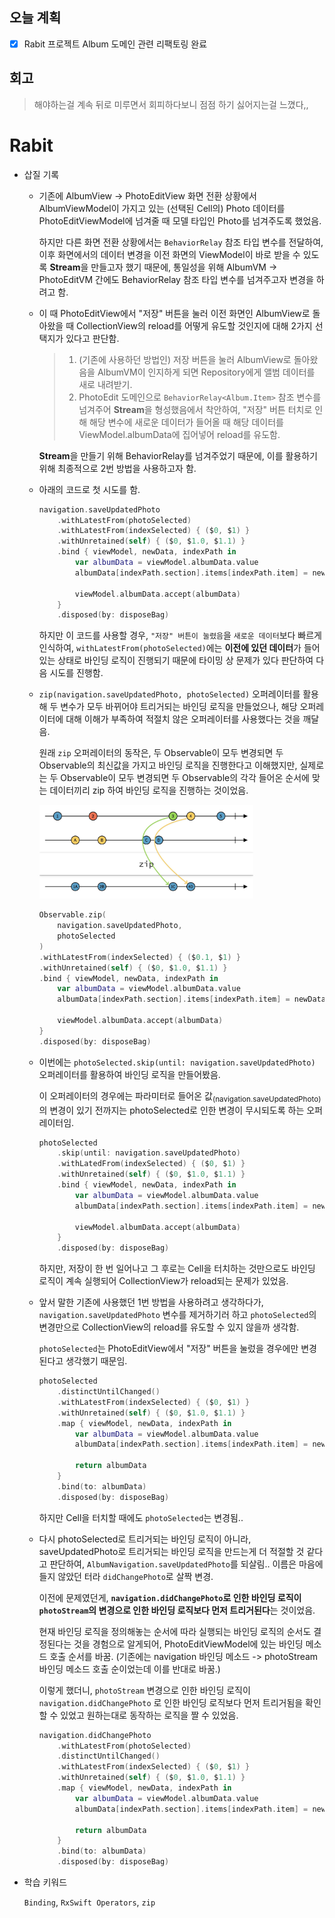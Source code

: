 ## 오늘 계획

- [x] Rabit 프로젝트 Album 도메인 관련 리팩토링 완료

## 회고

> 해야하는걸 계속 뒤로 미루면서 회피하다보니 점점 하기 싫어지는걸 느꼈다,,

# Rabit

- 삽질 기록

	- 기존에 AlbumView -> PhotoEditView 화면 전환 상황에서 AlbumViewModel이 가지고 있는 (선택된 Cell의) Photo 데이터를 PhotoEditViewModel에 넘겨줄 때 모델 타입인 Photo를 넘겨주도록 했었음.

		하지만 다른 화면 전환 상황에서는 `BehaviorRelay` 참조 타입 변수를 전달하여, 이후 화면에서의 데이터 변경을 이전 화면의 ViewModel이 바로 받을 수 있도록 **Stream**을 만들고자 했기 때문에, 통일성을 위해 AlbumVM -> PhotoEditVM 간에도 BehaviorRelay 참조 타입 변수를 넘겨주고자 변경을 하려고 함.

	- 이 때 PhotoEditView에서 "저장" 버튼을 눌러 이전 화면인 AlbumView로 돌아왔을 때 CollectionView의 reload를 어떻게 유도할 것인지에 대해 2가지 선택지가 있다고 판단함.

		> 1. (기존에 사용하던 방법인) 저장 버튼을 눌러 AlbumView로 돌아왔음을 AlbumVM이 인지하게 되면 Repository에게 앨범 데이터를 새로 내려받기.
		> 2. PhotoEdit 도메인으로 `BehaviorRelay<Album.Item>` 참조 변수를 넘겨주어 **Stream**을 형성했음에서 착안하여, "저장" 버튼 터치로 인해 해당 변수에 새로운 데이터가 들어올 때 해당 데이터를 ViewModel.albumData에 집어넣어 reload를 유도함.

		**Stream**을 만들기 위해 BehaviorRelay를 넘겨주었기 때문에, 이를 활용하기 위해 최종적으로 2번 방법을 사용하고자 함.

	- 아래의 코드로 첫 시도를 함.

		```swift
		navigation.saveUpdatedPhoto
			.withLatestFrom(photoSelected)
			.withLatestFrom(indexSelected) { ($0, $1) }
			.withUnretained(self) { ($0, $1.0, $1.1) }
			.bind { viewModel, newData, indexPath in
				var albumData = viewModel.albumData.value
				albumData[indexPath.section].items[indexPath.item] = newData
		
				viewModel.albumData.accept(albumData)
			}
			.disposed(by: disposeBag)
		```

		하지만 이 코드를 사용할 경우, `"저장" 버튼이 눌렸음`을 `새로운 데이터`보다 빠르게 인식하여, `withLatestFrom(photoSelected)`에는 **이전에 있던 데이터**가 들어있는 상태로 바인딩 로직이 진행되기 때문에 타이밍 상 문제가 있다 판단하여 다음 시도를 진행함.

	- `zip(navigation.saveUpdatedPhoto, photoSelected)` 오퍼레이터를 활용해 두 변수가 모두 바뀌어야 트리거되는 바인딩 로직을 만들었으나, 해당 오퍼레이터에 대해 이해가 부족하여 적절치 않은 오퍼레이터를 사용했다는 것을 깨달음.

		원래 `zip` 오퍼레이터의 동작은, 두 Observable이 모두 변경되면 두 Observable의 최신값을 가지고 바인딩 로직을 진행한다고 이해했지만, 실제로는 두 Observable이 모두 변경되면 두 Observable의 각각 들어온 순서에 맞는 데이터끼리 zip 하여 바인딩 로직을 진행하는 것이었음.

		<img src="https://raw.githubusercontent.com/Hansolkkim/Image-Upload/forUpload/img/202209282224952.jpg" alt="SS2022-09-28PM10.22.23" width="75%;" />

		```swift
		Observable.zip(
		    navigation.saveUpdatedPhoto,
		    photoSelected
		)
		.withLatestFrom(indexSelected) { ($0.1, $1) }
		.withUnretained(self) { ($0, $1.0, $1.1) }
		.bind { viewModel, newData, indexPath in
		    var albumData = viewModel.albumData.value
		    albumData[indexPath.section].items[indexPath.item] = newData
		
		    viewModel.albumData.accept(albumData)
		}
		.disposed(by: disposeBag)
		```

	- 이번에는 `photoSelected.skip(until: navigation.saveUpdatedPhoto)` 오퍼레이터를 활용하여 바인딩 로직을 만들어봤음. 

		이 오퍼레이터의 경우에는 파라미터로 들어온 값<sub>(navigation.saveUpdatedPhoto)</sub>의 변경이 있기 전까지는 photoSelected로 인한 변경이 무시되도록 하는 오퍼레이터임.

		```swift
		photoSelected
			.skip(until: navigation.saveUpdatedPhoto)
			.withLatedFrom(indexSelected) { ($0, $1) }
			.withUnretained(self) { ($0, $1.0, $1.1) }
			.bind { viewModel, newData, indexPath in
		        var albumData = viewModel.albumData.value
		        albumData[indexPath.section].items[indexPath.item] = newData
		        
		        viewModel.albumData.accept(albumData)
		    }
			.disposed(by: disposeBag)
		```

		하지만, 저장이 한 번 일어나고 그 후로는 Cell을 터치하는 것만으로도 바인딩 로직이 계속 실행되어 CollectionView가 reload되는 문제가 있었음.

	- 앞서 말한 기존에 사용했던 1번 방법을 사용하려고 생각하다가, `navigation.saveUpdatedPhoto` 변수를 제거하기러 하고 `photoSelected`의 변경만으로 CollectionView의 reload를 유도할 수 있지 않을까 생각함.

		`photoSelected`는 PhotoEditView에서 "저장" 버튼을 눌렀을 경우에만 변경된다고 생각했기 때문임.

		```swift
		photoSelected
		    .distinctUntilChanged()
		    .withLatestFrom(indexSelected) { ($0, $1) }
		    .withUnretained(self) { ($0, $1.0, $1.1) }
		    .map { viewModel, newData, indexPath in
		        var albumData = viewModel.albumData.value
		        albumData[indexPath.section].items[indexPath.item] = newData
		
		        return albumData
		    }
		    .bind(to: albumData)
		    .disposed(by: disposeBag)
		```

		하지만 Cell을 터치할 때에도 `photoSelected`는 변경됨..

	- 다시 photoSelected로 트리거되는 바인딩 로직이 아니라, saveUpdatedPhoto로 트리거되는 바인딩 로직을 만드는게 더 적절할 것 같다고 판단하여, `AlbumNavigation.saveUpdatedPhoto`를 되살림.. 이름은 마음에 들지 않았던 터라 `didChangePhoto`로 살짝 변경.

		이전에 문제였던게, **`navigation.didChangePhoto`로 인한 바인딩 로직이 `photoStream`의 변경으로 인한 바인딩 로직보다 먼저 트리거된다**는 것이었음.

		현재 바인딩 로직을 정의해놓는 순서에 따라 실행되는 바인딩 로직의 순서도 결정된다는 것을 경험으로 알게되어, PhotoEditViewModel에 있는 바인딩 메소드 호출 순서를 바꿈. (기존에는 navigation 바인딩 메소드 -> photoStream 바인딩 메소드 호출 순이었는데 이를 반대로 바꿈.)

		이렇게 했더니, `photoStream` 변경으로 인한 바인딩 로직이 `navigation.didChangePhoto` 로 인한 바인딩 로직보다 먼저 트리거됨을 확인할 수 있었고 원하는대로 동작하는 로직을 짤 수 있었음.

		```swift
		navigation.didChangePhoto
		    .withLatestFrom(photoSelected)
		    .distinctUntilChanged()
		    .withLatestFrom(indexSelected) { ($0, $1) }
		    .withUnretained(self) { ($0, $1.0, $1.1) }
		    .map { viewModel, newData, indexPath in
		        var albumData = viewModel.albumData.value
		        albumData[indexPath.section].items[indexPath.item] = newData
		
		        return albumData
		    }
		    .bind(to: albumData)
		    .disposed(by: disposeBag)
		```

		

-  학습 키워드

	`Binding`, `RxSwift Operators`, `zip`

